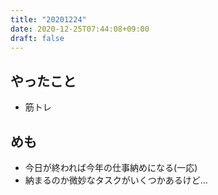 ```yaml
---
title: "20201224"
date: 2020-12-25T07:44:08+09:00
draft: false
---
```


## やったこと
* 筋トレ

## めも
* 今日が終われば今年の仕事納めになる(一応)
* 納まるのか微妙なタスクがいくつかあるけど…